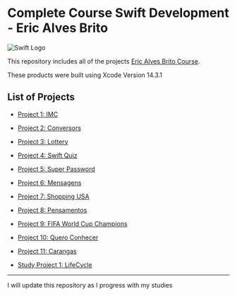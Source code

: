 # Complete Course Swift Development - Eric Alves Brito

![Swift Logo](https://github.com/Luanmarcosdev/eric-swift-course/assets/128191866/33253988-f9a3-4c8f-8763-cc4df5dbc083)

This repository includes all of the projects [Eric Alves Brito Course](https://www.udemy.com/course/curso-completo-de-desenvolvimento-ios11swift4/).

These products were built using Xcode Version 14.3.1

## List of Projects
- [Project 1: IMC](https://github.com/Luanmarcosdev/eric-swift-course/tree/main/IMC)
- [Project 2: Conversors](https://github.com/luanmarcosdev/eric-swift-course/tree/main/Conversors)
- [Project 3: Lottery](https://github.com/luanmarcosdev/eric-swift-course/tree/main/Lottery)
- [Project 4: Swift Quiz](https://github.com/luanmarcosdev/eric-swift-course/tree/main/SwiftQuiz)
- [Project 5: Super Password](https://github.com/luanmarcosdev/eric-swift-course/tree/main/SuperPassword)
- [Project 6: Mensagens](https://github.com/luanmarcosdev/eric-swift-course/tree/main/Mensagens)
- [Project 7: Shopping USA](https://github.com/luanmarcosdev/eric-swift-course/tree/main/ShoppingUSA)
- [Project 8: Pensamentos](https://github.com/luanmarcosdev/eric-swift-course/tree/main/Pensamentos)
- [Project 9: FIFA World Cup Champions](https://github.com/luanmarcosdev/eric-swift-course/tree/main/FIFAWorldCupChampions)
- [Project 10: Quero Conhecer](https://github.com/luanmarcosdev/eric-swift-course/tree/main/QueroConhecer)
- [Project 11: Carangas](https://github.com/luanmarcosdev/eric-swift-course/tree/main/Carangas)


  
- [Study Project 1: LifeCycle](https://github.com/luanmarcosdev/eric-swift-course/tree/main/LifeCycle)

  
---
I will update this repository as I progress with my studies
